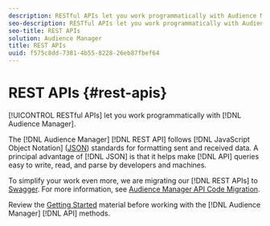 ```yaml
---
description: RESTful APIs let you work programmatically with Audience Manager.
seo-description: RESTful APIs let you work programmatically with Audience Manager.
seo-title: REST APIs
solution: Audience Manager
title: REST APIs
uuid: f575c8dd-7381-4b55-8228-26eb87fbef64
---
```


# REST APIs {#rest-apis}

[!UICONTROL RESTful APIs] let you work programmatically with [!DNL Audience Manager].

The [!DNL Audience Manager] [!DNL REST API] follows [!DNL JavaScript Object Notation] ([JSON](https://www.json.org/)) standards for formatting sent and received data. A principal advantage of [!DNL JSON] is that it helps make [!DNL API] queries easy to write, read, and parse by developers and machines.

To simplify your work even more, we are migrating our [!DNL REST APIs] to [Swagger](https://swagger.io/solutions/api-documentation/). For more information, see [Audience Manager API Code Migration](/help/using/api/api-swagger-migration.md).

Review the [Getting Started](../../api/rest-api-main/aam-api-getting-started.md#getting-started-with-rest-apis) material before working with the [!DNL Audience Manager] [!DNL API] methods.